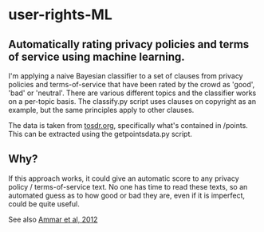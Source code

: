 user-rights-ML
==============

## Automatically rating privacy policies and terms of service using machine learning.

I'm applying a naive Bayesian classifier to a set of clauses from privacy policies and terms-of-service that have been rated by the crowd as 'good', 'bad' or 'neutral'. There are various different topics and the classifier works on a per-topic basis. The classify.py script uses clauses on copyright as an example, but the same principles apply to other clauses.

The data is taken from [tosdr.org](www.tosdr.org), specifically what's contained in /points. This can be extracted using the getpointsdata.py script.

## Why?

If this approach works, it could give an automatic score to any privacy policy / terms-of-service text. No one has time to read these texts, so an automated guess as to how good or bad they are, even if it is imperfect, could be quite useful.

See also [Ammar et al, 2012](http://reports-archive.adm.cs.cmu.edu/anon/isr2012/CMU-ISR-12-114.pdf)
